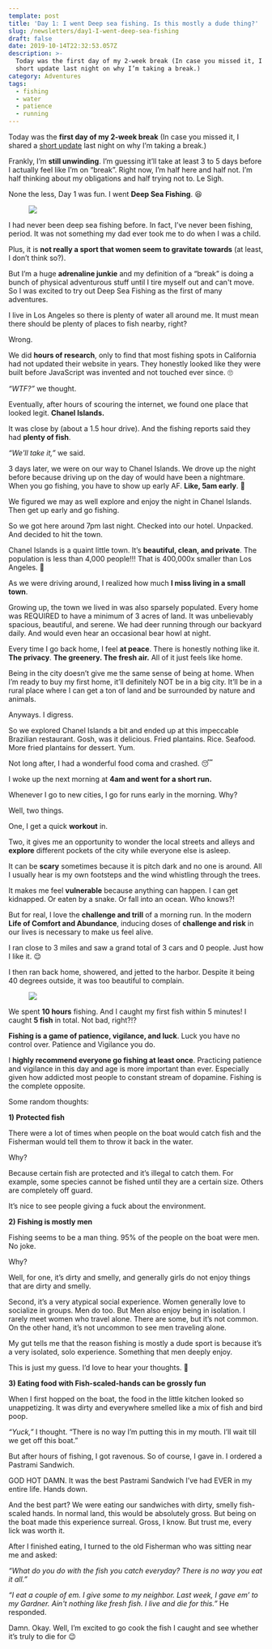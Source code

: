 ```yaml
---
template: post
title: 'Day 1: I went Deep sea fishing. Is this mostly a dude thing?'
slug: /newsletters/day1-I-went-deep-sea-fishing
draft: false
date: 2019-10-14T22:32:53.057Z
description: >-
  Today was the first day of my 2-week break (In case you missed it, I shared a
  short update last night on why I’m taking a break.)
category: Adventures
tags:
  - fishing
  - water
  - patience
  - running
---
```

Today was the **first day of my 2-week break** (In case you missed it, I shared a [short update](https://twitter.com/iam_preethi/status/1183567353998503937?s=20) last night on why I’m taking a break.)

Frankly, I’m **still unwinding**. I’m guessing it’ll take at least 3 to 5 days before I actually feel like I’m on “break”. Right now, I’m half here and half not. I’m half thinking about my obligations and half trying not to. Le Sigh.

None the less, Day 1 was fun. I went **Deep Sea Fishing**. 😆

<figure>

![](/media/3e02890f-4e90-43fd-8ae1-630e126014db.jpg)

</figure>

I had never been deep sea fishing before. In fact, I’ve never been fishing, period. It was not something my dad ever took me to do when I was a child.

Plus, it is **not really a sport that women seem to gravitate towards** (at least, I don’t think so?).

But I’m a huge **adrenaline junkie** and my definition of a “break” is doing a bunch of physical adventurous stuff until I tire myself out and can't move. So I was excited to try out Deep Sea Fishing as the first of many adventures.

I live in Los Angeles so there is plenty of water all around me. It must mean there should be plenty of places to fish nearby, right?

Wrong.

We did **hours of research**, only to find that most fishing spots in California had not updated their website in years. They honestly looked like they were built before JavaScript was invented and not touched ever since. 🙄

_“WTF?”_ we thought.

Eventually, after hours of scouring the internet, we found one place that looked legit. **Chanel Islands.**

It was close by (about a 1.5 hour drive). And the fishing reports said they had **plenty of fish**.

_“We'll take it,”_ we said.

3 days later, we were on our way to Chanel Islands. We drove up the night before because driving up on the day of would have been a nightmare. When you go fishing, you have to show up early AF. **Like, 5am early**. 😬

We figured we may as well explore and enjoy the night in Chanel Islands. Then get up early and go fishing.

So we got here around 7pm last night. Checked into our hotel. Unpacked. And decided to hit the town.

Chanel Islands is a quaint little town. It’s **beautiful, clean, and private**. The population is less than 4,000 people!!! That is 400,000x smaller than Los Angeles. 🤣

As we were driving around, I realized how much **I miss living in a small town**.

Growing up, the town we lived in was also sparsely populated. Every home was REQUIRED to have a minimum of 3 acres of land. It was unbelievably spacious, beautiful, and serene. We had deer running through our backyard daily. And would even hear an occasional bear howl at night.

Every time I go back home, I feel **at peace**. There is honestly nothing like it. **The privacy**. **The greenery. The fresh air.** All of it just feels like home.

Being in the city doesn’t give me the same sense of being at home. When I’m ready to buy my first home, it’ll definitely NOT be in a big city. It’ll be in a rural place where I can get a ton of land and be surrounded by nature and animals.

Anyways. I digress.

So we explored Chanel Islands a bit and ended up at this impeccable Brazilian restaurant. Gosh, was it delicious. Fried plantains. Rice. Seafood. More fried plantains for dessert. Yum.

Not long after, I had a wonderful food coma and crashed. 😴

I woke up the next morning at **4am and went for a short run.**

Whenever I go to new cities, I go for runs early in the morning. Why?

Well, two things.

One, I get a quick **workout** in.

Two, it gives me an opportunity to wonder the local streets and alleys and **explore** different pockets of the city while everyone else is asleep.

It can be **scary** sometimes because it is pitch dark and no one is around. All I usually hear is my own footsteps and the wind whistling through the trees.

It makes me feel **vulnerable** because anything can happen. I can get kidnapped. Or eaten by a snake. Or fall into an ocean. Who knows?!

But for real, I love the **challenge and trill** of a morning run. In the modern **Life of Comfort and Abundance**, inducing doses of **challenge and risk** in our lives is necessary to make us feel alive.

I ran close to 3 miles and saw a grand total of 3 cars and 0 people. Just how I like it. 😌

I then ran back home, showered, and jetted to the harbor. Despite it being 40 degrees outside, it was too beautiful to complain.

<figure>

![](/media/19e26af6-7cb1-4534-aea1-ba4f44952c8f.jpg)

</figure>

We spent **10 hours** fishing. And I caught my first fish within 5 minutes! I caught **5 fish** in total. Not bad, right?!?

**Fishing is a game of patience, vigilance, and luck**. Luck you have no control over. Patience and Vigilance you do.

I **highly recommend everyone go fishing at least once**. Practicing patience and vigilance in this day and age is more important than ever. Especially given how addicted most people to constant stream of dopamine. Fishing is the complete opposite.

Some random thoughts:

**1) Protected fish**

There were a lot of times when people on the boat would catch fish and the Fisherman would tell them to throw it back in the water.

Why?

Because certain fish are protected and it’s illegal to catch them. For example, some species cannot be fished until they are a certain size. Others are completely off guard.

It’s nice to see people giving a fuck about the environment.

**2) Fishing is mostly men**

Fishing seems to be a man thing. 95% of the people on the boat were men. No joke.

Why?

Well, for one, it’s dirty and smelly, and generally girls do not enjoy things that are dirty and smelly.

Second, it’s a very atypical social experience. Women generally love to socialize in groups. Men do too. But Men also enjoy being in isolation. I rarely meet women who travel alone. There are some, but it’s not common. On the other hand, it’s not uncommon to see men traveling alone.

My gut tells me that the reason fishing is mostly a dude sport is because it’s a very isolated, solo experience. Something that men deeply enjoy.

This is just my guess. I’d love to hear your thoughts. 🙂

**3) Eating food with Fish-scaled-hands can be grossly fun**

When I first hopped on the boat, the food in the little kitchen looked so unappetizing. It was dirty and everywhere smelled like a mix of fish and bird poop.

_“Yuck,”_ I thought. “There is no way I’m putting this in my mouth. I’ll wait till we get off this boat.”

But after hours of fishing, I got ravenous. So of course, I gave in. I ordered a Pastrami Sandwich.

GOD HOT DAMN. It was the best Pastrami Sandwich I’ve had EVER in my entire life. Hands down.

And the best part? We were eating our sandwiches with dirty, smelly fish-scaled hands. In normal land, this would be absolutely gross. But being on the boat made this experience surreal. Gross, I know. But trust me, every lick was worth it.

After I finished eating, I turned to the old Fisherman who was sitting near me and asked:

_“What do you do with the fish you catch everyday? There is no way you eat it all.”_

_“I eat a couple of em. I give some to my neighbor. Last week, I gave em’ to my Gardner. Ain't nothing like fresh fish. I live and die for this.”_ He responded.

Damn. Okay. Well, I’m excited to go cook the fish I caught and see whether it’s truly to die for 😉
